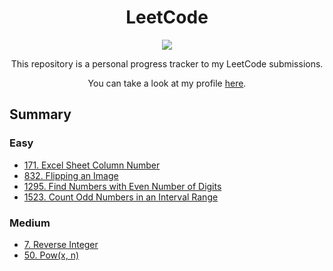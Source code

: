 <h1 align="center">LeetCode</h1>

<p align="center">
<img src="https://img.shields.io/badge/LeetCode-orange?style=for-the-badge&logo=LeetCode&logoColor=white">
</p>

<p align="center">This repository is a personal progress tracker to my LeetCode submissions.</p>

<p align="center">You can take a look at my profile <a href="https://leetcode.com/pzzzl/">here</a>.</p>

## Summary

### Easy

- [171. Excel Sheet Column Number](submissions/easy/171.%20Excel%20Sheet%20Column%20Number/problem.md)
- [832. Flipping an Image](submissions/easy/832.%20Flipping%20an%20Image/problem.md)
- [1295. Find Numbers with Even Number of Digits](submissions/easy/1295.%20Find%20Numbers%20with%20Even%20Number%20of%20Digits/problem.md)
- [1523. Count Odd Numbers in an Interval Range](submissions/easy/1523.%20Count%20Odd%20Numbers%20in%20an%20Interval%20Range/problem.md)

### Medium

- [7. Reverse Integer](submissions/medium/7.%20Reverse%20Integer/problem.md)
- [50. Pow(x, n)](submissions/medium/50.%20Pow(x,%20n)/problem.md)